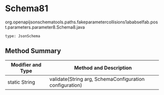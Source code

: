 # Schema81
org.openapijsonschematools.paths.fakeparametercollisions1ababselfab.post.parameters.parameter8.Schema8.java
```
type: JsonSchema
```

## Method Summary
| Modifier and Type | Method and Description |
| ----------------- | ---------------------- |
| static String | validate(String arg, SchemaConfiguration configuration) |
